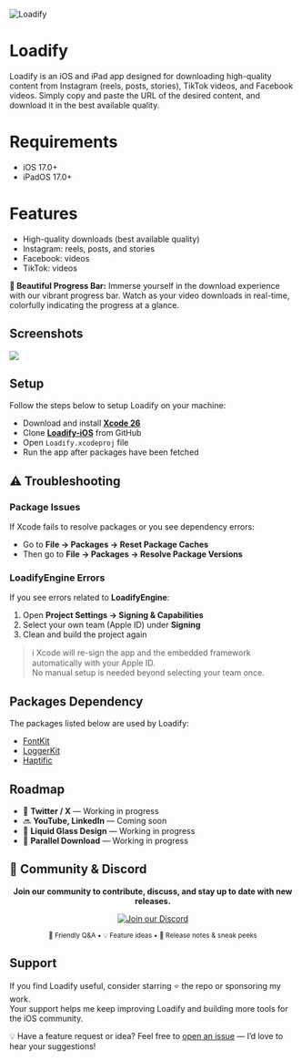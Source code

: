 ![Loadify](https://vishwaiosdev.github.io/global-images/loadify-cover.png)

# Loadify

Loadify is an iOS and iPad app designed for downloading high-quality content from Instagram (reels, posts, stories), TikTok videos, and Facebook videos. Simply copy and paste the URL of the desired content, and download it in the best available quality.

# Requirements

- iOS 17.0+
- iPadOS 17.0+

# Features

- High-quality downloads (best available quality)
- Instagram: reels, posts, and stories
- Facebook: videos
- TikTok: videos

**🌈 Beautiful Progress Bar:** Immerse yourself in the download experience with our vibrant progress bar. Watch as your video downloads in real-time, colorfully indicating the progress at a glance.

## Screenshots

<div style="flex-direction: row"> 
    <img src="https://github.com/user-attachments/assets/cb3a1fef-695e-4fe0-aaaa-5e53af80418b" />
</div>

## Setup

Follow the steps below to setup Loadify on your machine:

- Download and install [**Xcode 26**](https://apps.apple.com/in/app/xcode/id497799835?mt=12)
- Clone [**Loadify-iOS**](https://github.com/VishwaiOSDev/Loadify-iOS) from GitHub
- Open `Loadify.xcodeproj` file
- Run the app after packages have been fetched

## ⚠️ Troubleshooting

### Package Issues
If Xcode fails to resolve packages or you see dependency errors:

- Go to **File → Packages → Reset Package Caches**  
- Then go to **File → Packages → Resolve Package Versions**

### LoadifyEngine Errors
If you see errors related to **LoadifyEngine**:

1. Open **Project Settings → Signing & Capabilities**  
2. Select your own team (Apple ID) under **Signing**  
3. Clean and build the project again  

> ℹ️ Xcode will re-sign the app and the embedded framework automatically with your Apple ID.  
> No manual setup is needed beyond selecting your team once.

## Packages Dependency

The packages listed below are used by Loadify:

- [FontKit](https://github.com/VishwaiOSDev/FontKit)
- [LoggerKit](https://github.com/VishwaiOSDev/LoggerKit)
- [Haptific](https://github.com/Vignesh-Thangamariappan/Haptific)

## Roadmap

- 🚧 **Twitter / X** — Working in progress  
- 🔜 **YouTube, LinkedIn** — Coming soon  
- 🚧 **Liquid Glass Design** — Working in progress  
- 🚧 **Parallel Download** — Working in progress  

## 💬 Community & Discord

<div align="center">
  <p><strong>Join our community to contribute, discuss, and stay up to date with new releases.</strong></p>
  <a href="https://discord.gg/GhteDnmBH7" target="_blank">
    <img alt="Join our Discord" src="https://img.shields.io/badge/Join%20our%20Discord-5865F2?style=for-the-badge&logo=discord&logoColor=white">
  </a>
  <p>
    <sub>👋 Friendly Q&A • 💡 Feature ideas • 📣 Release notes & sneak peeks</sub>
  </p>
</div>

## Support

If you find Loadify useful, consider starring ⭐ the repo or sponsoring my work.  
Your support helps me keep improving Loadify and building more tools for the iOS community.  

💡 Have a feature request or idea? Feel free to [open an issue](../../issues) — I’d love to hear your suggestions!

